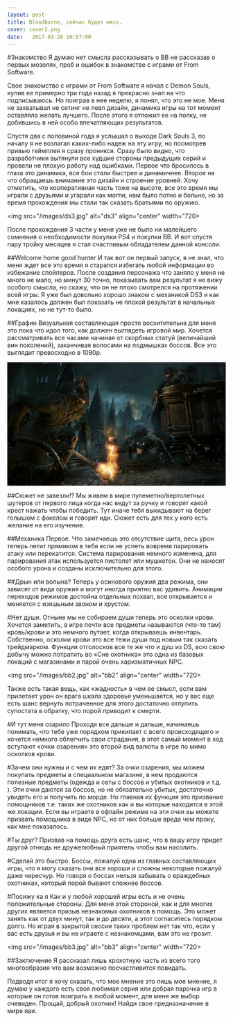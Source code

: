 ```yaml
---
layout: post
title: Bloodborne, сейчас будет мясо.
cover: cover2.png
date:   2017-03-20 10:57:00
---
```



#Знакомство
Я думаю нет смысла рассказывать о BB не рассказав о первых мозолях, проб и ошибок в знакомстве с играми от From Software.

Свое знакомство с играми от From Software я начал c Demon Souls, купив ее примерно три года назад я прекрасно знал на что подписываюсь. Но поиграв в нее неделю, я понял, что это не мое. Меня не захватывал не сетинг не левл дизайн, динамика игры на тот момент оставляла желать лучшего. После этого я отложил ее на полку, не добившись в ней особо впечатляющих результатов.

Спустя два с половиной года я услышал о выходе Dark Souls 3, по началу я не возлагал каких-либо надеж на эту игру, но посмотрев привью геймплея я сразу проникся. Сразу было видно, что разработчики вытянули все худшие стороны предыдущих серий и провели не плохую работу над ошибками. Первое что бросилось в глаза это динамика, все бои стали быстрее и динамичнее. Второе на что обращаешь внимание это дизайн и строение уровней. Хочу отметить, что кооперативная часть тоже на высоте, все это время мы играли с друзьями и угарали как могли, нам было потно и больно, но за время прохождения мы стали так сказать братьями по оружию.


<img src="/images/ds3.jpg" alt="ds3" align="center" width="720>

После прохождения 3 части у меня уже не было ни малейшего сомнения о необходимости покупки PS4 и покупки BB. И вот спустя пару тройку месяцев я стал счастливым обладателем данной консоли.

##Welcome home good hunter
И так вот он первый запуск, я не знал, что меня ждет все это время я старался избегать любой информации во избежание спойлеров. После создания персонажа что заняло у меня не много не мало, но минут 30 точно, показывать вам результат я не вижу особого смысла, но скажу, что он не плохо смотрелся на протяжении всей игры.
Я уже был довольно хорошо знаком с механикой DS3 и как мне казалось должен был показать не плохой результат в начальных локациях, но не тут-то было.

##Графин
Визуальная составляющая просто восхитительна для меня это пока что идол того, как должен выглядеть игровой мир. Хочется рассматривать все часами начиная от скорбных статуй (величайший вин поколений), заканчивая волосами на подмышках боссов. Все это выглядит превосходно в 1080p.

<img src="/images/bb1.jpg" alt="bb1" align="center" width="720">

##Сюжет не завезли!?
Мы живем в мире пулеметно/вертолетных шутеров от первого лица когда нас ведут за ручку и говорят какой крест нажать чтобы победить. Тут иначе тебя выкидывают на берег голышом с факелом и говорят иди. Сюжет есть для тех у кого есть желание на его изучение.  

##Механика
 Первое. Что замечаешь это отсутствие щита, весь урон теперь летит прямиком в тебя если не успеть вовремя парировать атаку или перекатится. Система парирования немного изменена, для парирования атак используется пистолет или мушкетон. Они не наносят особого урона и созданы исключительно для этого.

##Дрын или волына?
Теперь у осинового оружия два режима, они зависят от вида оружия и могут иногда приятно вас удивить. Анимации переходов режимов достойна отдельных похвал, все открывается и меняется с изяшьным звоном и хрустом.

#Нет души.
Отныне мы не собираем души теперь это осколки крови. Хочется заметить, в игре почти все предметы называются (что-то там) кровь/крови и это немного путает, когда открываешь инвентарь. Собственно, осколки крови это все тежи души под новым так сказать трейдмарком. Функции отголосков все те же что и душ из DS, всю свою добычу можно потратить во «Сне охотника» это одна из базовых локаций с магазинами и парой очень харизматичных NPC.

<img src="/images/bb2.jpg" alt="bb2" align="center" width="720>

Также есть такая вещь, как «жадность» в чем ее смысл, если вам прилетает урон он врага шкала здоровья уменьшается, но у вас еще есть шанс вернуть потраченное для этого достаточно отлупить супостата в обратку, что порой приводит к смерти.

#И тут меня озарило
Проходя все дальше и дальше, начинаешь понимать, что тебе уже порядком прикипает с всего происходящего и хочется немного облегчить свои страдания, в этот самый момент в ход вступают «очки озарения» это второй вид валюты в игре по мимо осколков крови.

#Зачем они нужны и с чем их едят?
За очки озарения, мы можем покупать предметы в специальном магазине, в нем продаются полезные предметы (одежда и сеты с боссов и убитых охотников и т.д. ).
Эти очки даются за боссов, но не обязательно убитых, достаточно увидеть его и получить по морде. Но главная их функция это призвание помощников т.е. таких же охотников как и вы которые находится в этой же локации. Если вы играете в офлайн режиме на эти очки вы можете призвать помощника в виде NPC, но от них больше вреда чем проку, как мне показалось.

#Ты друг?
Призвав на помощь друга есть шанс, что в вашу игру придет другой отнюдь не дружелюбный приятель чтобы вам насолить.  

#Сделай это быстро.
Боссы, пожалуй одна из главных составляющих игры, что я могу сказать они все хороши и сложны некоторые пожалуй даже чересчур. Но говоря о боссах нельзя забывать о враждебных охотниках, который порой бывают сложнее боссов.

#Посижу ка я
Как и у любой хорошей игры есть и не очень положительные стороны. Для меня этой стороной, как и для многих других является призыв незнакомых охотников в помощь.
Это может занять как от двух минут, так и до десяти, а этот согласитесь порядком долго. Но играя в закрытой сессии таких проблем нет так что, если у вас есть друзья и вы не играете с незнакомцами, вам это не грозит.


<img src="/images/bb3.jpg" alt="bb3" align="center" width="720>

##Заключение
Я рассказал лишь крохотную часть из всего того многообразия что вам возможно посчастливится повидать.

Подводя итог я хочу сказать, что мое мнение это лишь мое мнение, я думаю у каждого есть своя любимая серия или добрая парочка игр в которые он готов поиграть в любой момент, для меня же выбор очевиден.
Прощай, добрый охотник! Найди свое предназначение в мире яви.
